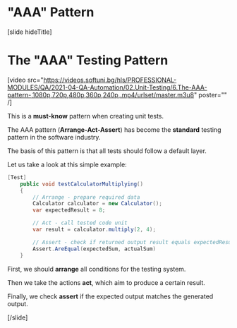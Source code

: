 # "AAA" Pattern

[slide hideTitle]

# The "AAA" Testing Pattern

[video src="https://videos.softuni.bg/hls/PROFESSIONAL-MODULES/QA/2021-04-QA-Automation/02.Unit-Testing/6.The-AAA-pattern-,1080p,720p,480p,360p,240p,.mp4/urlset/master.m3u8" poster="" /]


This is a **must-know** pattern when creating unit tests.

The AAA pattern (**Arrange-Act-Assert**) has become the **standard** testing pattern in the software industry.

The basis of this pattern is that all tests should follow a default layer.

Let us take a look at this simple example:

```csharp
[Test]
    public void testCalculatorMultiplying() 
    {
        // Arrange - prepare required data
        Calculator calculator = new Calculator();
        var expectedResult = 8;

        // Act - call tested code unit
        var result = calculator.multiply(2, 4);

        // Assert - check if returned output result equals expectedResult
        Assert.AreEqual(expectedSum, actualSum)
    }
```

First, we should **аrrange** all conditions for the testing system.

Then we take the actions **аct**, which aim to produce a certain result.

Finally, we check **аssert** if the expected output matches the generated output.

[/slide]
